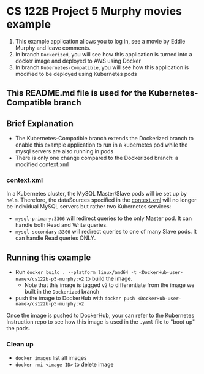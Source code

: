 # CS 122B Project 5 Murphy movies example

1. This example application allows you to log in, see a movie by Eddie Murphy and leave comments.
2. In branch `Dockerized`, you will see how this application is turned into a docker image and deployed to AWS using Docker
3. In branch `Kubernetes-Compatible`, you will see how this application is modified to be deployed using Kubernetes pods

## This README.md file is used for the Kubernetes-Compatible branch

## Brief Explanation

- The Kubernetes-Compatible branch extends the Dockerized branch to enable this example application to run in a kubernetes pod while the mysql servers are also running in pods
- There is only one change compared to the Dockerized branch: a modified context.xml

### context.xml

In a Kubernetes cluster, the MySQL Master/Slave pods will be set up by `helm`. Therefore, the dataSources specified in the [context.xml](/WebContent/META-INF/context.xml) will no longer be individual MySQL servers but rather two Kubernetes services:

- `mysql-primary:3306` will redirect queries to the only Master pod. It can handle both Read and Write queries.
- `mysql-secondary:3306` will redirect queries to one of many Slave pods. It can handle Read queries ONLY.

## Running this example

- Run `docker build . --platform linux/amd64 -t <DockerHub-user-name>/cs122b-p5-murphy:v2` to build the image.
  - Note that this image is tagged `v2` to differentiate from the image we built in the `Dockerized` branch
- push the image to DockerHub with `docker push <DockerHub-user-name>/cs122b-p5-murphy:v2`

Once the image is pushed to DockerHub, your can refer to the Kubernetes Instruction repo to see how this image is used in the `.yaml` file to "boot up" the pods.

### Clean up
- `docker images` list all images
- `docker rmi <image ID>` to delete image